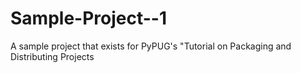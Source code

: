 # Sample-Project--1
A sample project that exists for PyPUG's "Tutorial on Packaging and Distributing Projects
